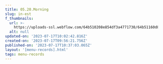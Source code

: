 ```yaml
---
title: 05.20.Morning
slug: in-est
f_thumbnails:
  url: >-
    https://uploads-ssl.webflow.com/64b510208e854df3a4771730/64b51160d8aeff98ec31e08e_m01.jpg
  alt: null
updated-on: '2023-07-17T10:02:42.816Z'
created-on: '2023-07-17T09:56:21.756Z'
published-on: '2023-07-17T10:37:03.065Z'
layout: '[menu-records].html'
tags: menu-records
---
```



